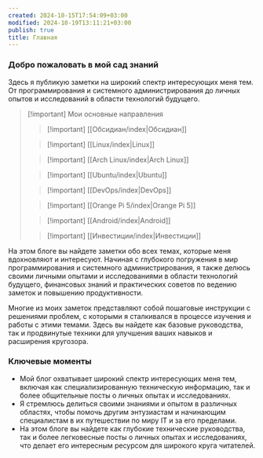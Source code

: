```yaml
---
created: 2024-10-15T17:54:09+03:00
modified: 2024-10-19T13:11:21+03:00
publish: true
title: Главная
---
```

### Добро пожаловать в мой сад знаний

Здесь я публикую заметки на широкий спектр интересующих меня тем. От программирования и системного администрирования до личных опытов и исследований в области технологий будущего.

> [!important] Мои основные направления
> 
> > [!important] [[Обсидиан/index|Обсидиан]]
> 
> > [!important] [[Linux/index|Linux]]
>
> > [!important] [[Arch Linux/index|Arch Linux]]
>
> > [!important] [[Ubuntu/index|Ubuntu]]
>
> > [!important] [[DevOps/index|DevOps]]
>
> > [!important] [[Orange Pi 5/index|Orange Pi 5]]
>
> > [!important] [[Android/index|Android]]
> 
> > [!important] [[Инвестиции/index|Инвестиции]]


На этом блоге вы найдете заметки обо всех темах, которые меня вдохновляют и интересуют. Начиная с глубокого погружения в мир программирования и системного администрирования, я также делюсь своими личными опытами и исследованиями в области технологий будущего, финансовых знаний и практических советов по ведению заметок и повышению продуктивности.

Многие из моих заметок представляют собой пошаговые инструкции с решениями проблем, с которыми я сталкивался в процессе изучения и работы с этими темами. Здесь вы найдете как базовые руководства, так и продвинутые техники для улучшения ваших навыков и расширения кругозора.

### Ключевые моменты

- Мой блог охватывает широкий спектр интересующих меня тем, включая как специализированную техническую информацию, так и более общительные посты о личных опытах и исследованиях.
- Я стремлюсь делиться своими знаниями и опытом в различных областях, чтобы помочь другим энтузиастам и начинающим специалистам в их путешествии по миру IT и за его пределами.
- На этом блоге вы найдете как глубокие технические руководства, так и более легковесные посты о личных опытах и исследованиях, что делает его интересным ресурсом для широкого круга читателей.
